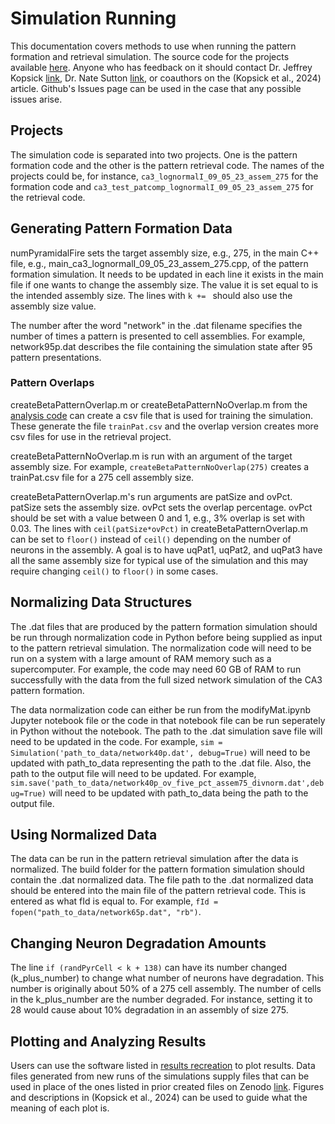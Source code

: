 Simulation Running
==================

This documentation covers methods to use when running the pattern formation and retrieval simulation. The source code for the projects available [here](https://github.com/jkopsick/simulate_formation_and_retrieval). Anyone who has feedback on it should contact Dr. Jeffrey Kopsick [link](https://www.linkedin.com/in/jeffrey-kopsick-phd-315795b3/), Dr. Nate Sutton [link](https://www.linkedin.com/in/nate-sutton-0a814a45/), or coauthors on the (Kopsick et al., 2024) article. Github's Issues page can be used in the case that any possible issues arise.

## Projects

The simulation code is separated into two projects. One is the pattern formation code and the other is the pattern retrieval code. The names of the projects could be, for instance, `ca3_lognormalI_09_05_23_assem_275` for the formation code and `ca3_test_patcomp_lognormalI_09_05_23_assem_275` for the retrieval code.

## Generating Pattern Formation Data

numPyramidalFire sets the target assembly size, e.g., 275, in the main C++ file, e.g., main_ca3_lognormalI_09_05_23_assem_275.cpp, of the pattern formation simulation. It needs to be updated in each line it exists in the main file if one wants to change the assembly size. The value it is set equal to is the intended assembly size. The lines with `k += ` should also use the assembly size value.

The number after the word "network" in the .dat filename specifies the number of times a pattern is presented to cell assemblies. For example, network95p.dat describes the file containing the simulation state after 95 pattern presentations.

### Pattern Overlaps

createBetaPatternOverlap.m or createBetaPatternNoOverlap.m from the [analysis code](https://github.com/jkopsick/cell_assembly_formation_retrieval/tree/main/matlab_analysis_visualization_code) can create a csv file that is used for training the simulation. These generate the file `trainPat.csv` and the overlap version creates more csv files for use in the retrieval project.

createBetaPatternNoOverlap.m is run with an argument of the target assembly size. For example, `createBetaPatternNoOverlap(275)` creates a trainPat.csv file for a 275 cell assembly size.

createBetaPatternOverlap.m's run arguments are patSize and ovPct. patSize sets the assembly size. ovPct sets the overlap percentage. ovPct should be set with a value between 0 and 1, e.g., 3% overlap is set with 0.03. The lines with `ceil(patSize*ovPct)` in createBetaPatternOverlap.m can be set to `floor()` instead of `ceil()` depending on the number of neurons in the assembly. A goal is to have uqPat1, uqPat2, and uqPat3 have all the same assembly size for typical use of the simulation and this may require changing `ceil()` to `floor()` in some cases.

## Normalizing Data Structures

The .dat files that are produced by the pattern formation simulation should be run through normalization code in Python before being supplied as input to the pattern retrieval simulation. The normalization code will need to be run on a system with a large amount of RAM memory such as a supercomputer. For example, the code may need 60 GB of RAM to run successfully with the data from the full sized network simulation of the CA3 pattern formation.

The data normalization code can either be run from the modifyMat.ipynb Jupyter notebook file or the code in that notebook file can be run seperately in Python without the notebook. The path to the .dat simulation save file will need to be updated in the code. For example, `sim = Simulation('path_to_data/network40p.dat', debug=True)` will need to be updated with path_to_data representing the path to the .dat file. Also, the path to the output file will need to be updated. For example, `sim.save('path_to_data/network40p_ov_five_pct_assem75_divnorm.dat',debug=True)` will need to be updated with path_to_data being the path to the output file.

## Using Normalized Data

The data can be run in the pattern retrieval simulation after the data is normalized. The build folder for the pattern formation simulation should contain the .dat normalized data. The file path to the .dat normalized data should be entered into the main file of the pattern retrieval code. This is entered as what fId is equal to. For example, `fId = fopen("path_to_data/network65p.dat", "rb")`.

## Changing Neuron Degradation Amounts

The line `if (randPyrCell < k + 138)` can have its number changed (k_plus_number) to change what number of neurons have degradation. This number is originally about 50% of a 275 cell assembly. The number of cells in the k_plus_number are the number degraded. For instance, setting it to 28 would cause about 10% degradation in an assembly of size 275.

## Plotting and Analyzing Results

Users can use the software listed in [results recreation](https://hco-dev-docs.readthedocs.io/en/latest/pattern_comp_sep/results_recreation.html) to plot results. Data files generated from new runs of the simulations supply files that can be used in place of the ones listed in prior created files on Zenodo [link](https://www.doi.org/10.5281/zenodo.10870586). Figures and descriptions in (Kopsick et al., 2024) can be used to guide what the meaning of each plot is.
